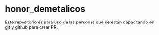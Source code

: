 # honor_demetalicos
Este repositorio es para uso de las personas que se están capacitando en git y github para crear PR.
